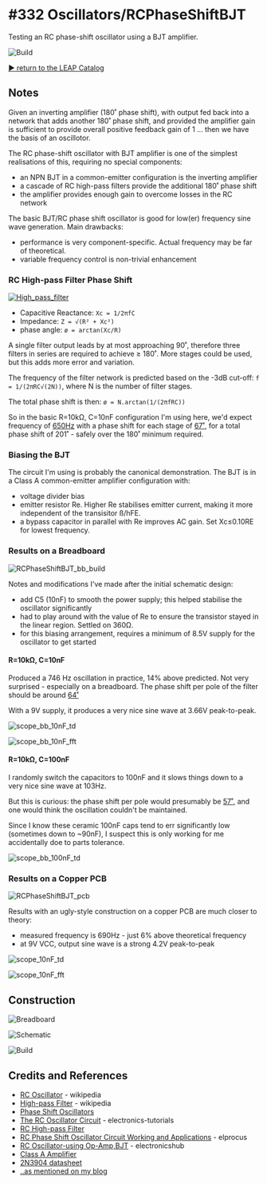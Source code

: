 # #332 Oscillators/RCPhaseShiftBJT

Testing an RC phase-shift oscillator using a BJT amplifier.

![Build](./assets/RCPhaseShiftBJT_build.jpg?raw=true)

[:arrow_forward: return to the LEAP Catalog](http://leap.tardate.com)

## Notes

Given an inverting amplifier (180˚ phase shift),
with output fed back into a network that adds another 180˚ phase shift,
and provided the amplifier gain is sufficient to provide overall positive feedback gain of 1 ... then we have the basis of an oscillotor.

The RC phase-shift oscillator with BJT amplifier is one of the simplest realisations of this, requiring no special components:

* an NPN BJT in a common-emitter configuration is the inverting amplifier
* a cascade of RC high-pass filters provide the additional 180˚ phase shift
* the amplifier provides enough gain to overcome losses in the RC network

The basic BJT/RC phase shift oscillator is good for low(er) frequency sine wave generation. Main drawbacks:

* performance is very component-specific. Actual frequency may be far of theoretical.
* variable frequency control is non-trivial enhancement

### RC High-pass Filter Phase Shift

[![High_pass_filter](https://upload.wikimedia.org/wikipedia/commons/f/fe/High_pass_filter.svg)](https://en.wikipedia.org/wiki/File:High_pass_filter.svg)

* Capacitive Reactance: `Xc = 1/2πfC`
* Impedance: `Z = √(R² + Xc²)`
* phase angle: `ø = arctan(Xc/R)`

A single filter output leads by at most approaching 90˚, therefore three filters in series are required to achieve ≥ 180˚.
More stages could be used, but this adds more error and variation.

The frequency of the filter network is predicted based on the -3dB cut-off: `f = 1/(2πRC√(2N))`, where N is the number of filter stages.

The total phase shift is then: `ø = N.arctan(1/(2πfRC))`

So in the basic R=10kΩ, C=10nF configuration I'm using here, we'd expect
frequency of [650Hz](http://www.wolframalpha.com/input/?i=1%2F(2%CF%80+*+10k%CE%A9+*+10nF+*+sqrt(6)))
with a phase shift for each stage of [67˚](http://www.wolframalpha.com/input/?i=arctan(1%2F(2%CF%80+*+10nF+*+10k%CE%A9+*+650Hz)+)),
for a total phase shift of 201˚ - safely over the 180˚ minimum required.


### Biasing the BJT

The circuit I'm using is probably the canonical demonstration. The BJT is in a Class A common-emitter amplifier configuration with:

* voltage divider bias
* emitter resistor Re. Higher Re stabilises emitter current, making it more independent of the transisitor ß/hFE.
* a bypass capacitor in parallel with Re improves AC gain. Set Xc≤0.10RE for lowest frequency.


### Results on a Breadboard

![RCPhaseShiftBJT_bb_build](./assets/RCPhaseShiftBJT_bb_build.jpg?raw=true)

Notes and modifications I've made after the initial schematic design:

* add C5 (10nF) to smooth the power supply; this helped stabilise the oscillator significantly
* had to play around with the value of Re to ensure the transistor stayed in the linear region. Settled on 360Ω.
* for this biasing arrangement, requires a minimum of 8.5V supply for the oscillator to get started


#### R=10kΩ, C=10nF

Produced a 746 Hz oscillation in practice, 14% above predicted. Not very surprised - especially on a breadboard.
The phase shift per pole of the filter should be around [64˚](http://www.wolframalpha.com/input/?i=arctan(1%2F(2%CF%80+*+10nF+*+10k%CE%A9+*+743Hz)+))

With a 9V supply, it produces a very nice sine wave at 3.66V peak-to-peak.

![scope_bb_10nF_td](./assets/scope_bb_10nF_td.gif?raw=true)

![scope_bb_10nF_fft](./assets/scope_bb_10nF_fft.gif?raw=true)

#### R=10kΩ, C=100nF

I randomly switch the capacitors to 100nF and it slows things down to a very nice sine wave at 103Hz.

But this is curious: the phase shift per pole would presumably be [57˚](http://www.wolframalpha.com/input/?i=arctan(1%2F(2%CF%80+*+100nF+*+10k%CE%A9+*+103Hz)+)),
and one would think the oscillation couldn't be maintained.

Since I know these ceramic 100nF caps tend to err significantly low (sometimes down to ~90nF), I suspect this is only working for me accidentally doe to parts tolerance.

![scope_bb_100nF_td](./assets/scope_bb_100nF_td.gif?raw=true)


### Results on a Copper PCB

![RCPhaseShiftBJT_pcb](./assets/RCPhaseShiftBJT_pcb.jpg?raw=true)

Results with an ugly-style construction on a copper PCB are much closer to theory:

* measured frequency is 690Hz - just 6% above theoretical frequency
* at 9V VCC, output sine wave is a strong 4.2V peak-to-peak

![scope_10nF_td](./assets/scope_10nF_td.gif?raw=true)

![scope_10nF_fft](./assets/scope_10nF_fft.gif?raw=true)

## Construction

![Breadboard](./assets/RCPhaseShiftBJT_bb.jpg?raw=true)

![Schematic](./assets/RCPhaseShiftBJT_schematic.jpg?raw=true)

![Build](./assets/RCPhaseShiftBJT_build.jpg?raw=true)

## Credits and References
* [RC Oscillator](https://en.wikipedia.org/wiki/RC_oscillator) - wikipedia
* [High-pass Filter](https://en.wikipedia.org/wiki/High-pass_filter) - wikipedia
* [Phase Shift Oscillators](http://www.learnabout-electronics.org/Oscillators/osc31.php)
* [The RC Oscillator Circuit](http://www.electronics-tutorials.ws/oscillator/rc_oscillator.html) - electronics-tutorials
* [RC High-pass Filter](http://www.electronics-tutorials.ws/filter/filter_3.html)
* [RC Phase Shift Oscillator Circuit Working and Applications](https://www.elprocus.com/rc-phase-shift-oscillator-circuit-working-and-applications/) - elprocus
* [RC Oscillator-using Op-Amp,BJT](http://www.electronicshub.org/rc-oscillator/) - electronicshub
* [Class A Amplifier](http://www.electronics-tutorials.ws/amplifier/amp_5.html)
* [2N3904 datasheet](http://www.futurlec.com/Transistors/2N3904.shtml)
* [..as mentioned on my blog](https://blog.tardate.com/2017/08/leap332-rc-phase-shift-oscillator.html)
